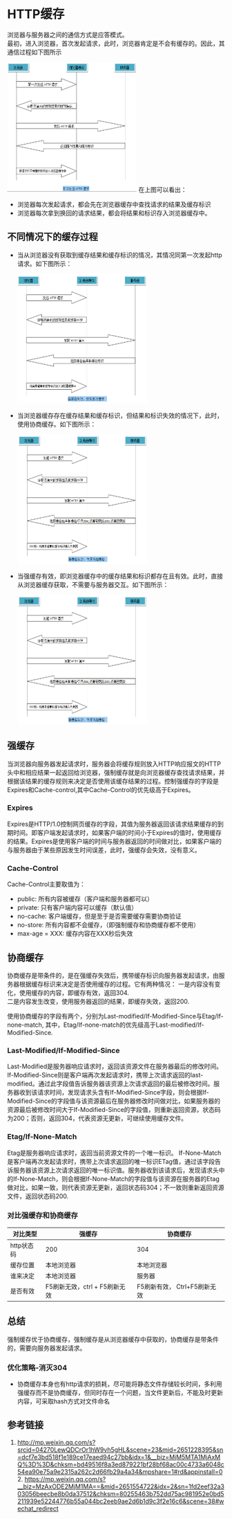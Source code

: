 # HTTP缓存
  浏览器与服务器之间的通信方式是应答模式。    
  最初，进入浏览器，首次发起请求，此时，浏览器肯定是不会有缓存的。因此，其通信过程如下图所示

   <img src="https://raw.githubusercontent.com/xiaosunJessica/interview/master/images/storage/storage1.png" alt="图1" title="图1" width="300" height="300" />
   在上图可以看出：

   - 浏览器每次发起请求，都会先在浏览器缓存中查找请求的结果及缓存标识  
   - 浏览器每次拿到换回的请求结果，都会将结果和标识存入浏览器缓存中。

## 不同情况下的缓存过程

  - 当从浏览器没有获取到缓存结果和缓存标识的情况，其情况同第一次发起http请求。如下图所示：

     <img src="https://raw.githubusercontent.com/xiaosunJessica/interview/master/images/storage/storage2.png" alt="图2" title="图2" width="300" height="300" />  
  
  - 当浏览器缓存存在缓存结果和缓存标识，但结果和标识失效的情况下，此时，使用协商缓存。如下图所示：

     <img src="https://raw.githubusercontent.com/xiaosunJessica/interview/master/images/storage/storage3.png" alt="图3" title="图3" width="300" height="300" />  
    
  - 当强缓存有效，即浏览器缓存中的缓存结果和标识都存在且有效。此时，直接从浏览器缓存获取，不需要与服务器交互。如下图所示： 
  
     <img src="https://raw.githubusercontent.com/xiaosunJessica/interview/master/images/storage/storage3.png" alt="图3" title="图3" width="300" height="300" />  
  
  ## 强缓存
  当浏览器向服务器发起请求时，服务器会将缓存规则放入HTTP响应报文的HTTP头中和相应结果一起返回给浏览器，强制缓存就是向浏览器缓存查找请求结果，并根据该结果的缓存规则来决定是否使用该缓存结果的过程。控制强缓存的字段是Expires和Cache-control,其中Cache-Control的优先级高于Expires。

  ### Expires  

  Expires是HTTP/1.0控制网页缓存的字段，其值为服务器返回该请求结果缓存的到期时间。即客户端发起请求时，如果客户端的时间小于Expires的值时，使用缓存的结果。Expires是使用客户端的时间与服务器返回的时间做对比，如果客户端的与服务器由于某些原因发生时间误差，此时，强缓存会失效，没有意义。

  ### Cache-Control  
  Cache-Control主要取值为：  
  - public: 所有内容被缓存（客户端和服务器都可以）  
  - private: 只有客户端内容可以缓存（默认值）  
  - no-cache: 客户端缓存，但是至于是否需要缓存需要协商验证  
  - no-store: 所有内容都不会缓存，（即强制缓存和协商缓存都不使用）  
  - max-age = XXX: 缓存内容在XXX秒后失效  
  
  ## 协商缓存 
  协商缓存是带条件的，是在强缓存失效后，携带缓存标识向服务器发起请求，由服务器根据缓存标识来决定是否使用缓存的过程。它有两种情况：
  一是内容没有变化，使用缓存的内容，即缓存有效，返回304.  
  二是内容发生改变，使用服务器返回的结果，即缓存失效，返回200. 

  使用协商缓存的字段有两个，分别为Last-modified/If-Modified-Since与Etag/If-none-match, 其中，Etag/If-none-match的优先级高于Last-modified/If-Modified-Since.  

  ### Last-Modified/If-Modified-Since
  Last-Modified是服务器响应请求时，返回该资源文件在服务器最后的修改时间。  
  If-Modified-Since则是客户端再次发起请求时，携带上次请求返回的last-modified。通过此字段值告诉服务器该资源上次请求返回的最后被修改时间。服务器收到该请求时间，发现请求头含有If-Modified-Since字段，则会根据If-Modified-Since的字段值与该资源最后在服务器修改时间做对比，如果服务器的资源最后被修改时间大于If-Modified-Since的字段值，则重新返回资源，状态码为200；否则，返回304，代表资源无更新，可继续使用缓存文件。

  ### Etag/If-None-Match  
  Etag是服务器响应请求时，返回当前资源文件的一个唯一标识。
  If-None-Match是客户端再次发起请求时，携带上次请求返回的唯一标识ETag值，通过该字段告诉服务器该资源上次请求返回的唯一标识值。服务器收到该请求后，发现请求头中的If-None-Match，则会根据If-None-Match的字段值与该资源在服务器的Etag做对比，如果一致，则代表资源无更新，返回状态码304；不一致则重新返回资源文件，返回状态码200.
  
  ### 对比强缓存和协商缓存

 对比类型 | 强缓存 | 协商缓存
---- | --- | ---
http状态码 | 200 | 304
缓存位置 |  本地浏览器 | 本地浏览器
谁来决定 | 本地浏览器 | 服务器
是否有效 | F5刷新无效，ctrl + F5刷新无效 | F5刷新有效， Ctrl+F5刷新无效

  ## 总结  
  强制缓存优于协商缓存，强制缓存是从浏览器缓存中获取的，协商缓存是带条件的，需要向服务器发起请求。
	
  ### 优化策略-消灭304
   - 协商缓存本身也有http请求的损耗，尽可能将静态文件存储较长时间，多利用强缓存而不是协商缓存，但同时存在一个问题，当文件更新后，不能及时更新内容，可采取hash方式对文件命名



  
## 参考链接
  1. http://mp.weixin.qq.com/s?srcid=04270LewQDCrOr1hW9vh5gHL&scene=23&mid=2651228395&sn=dcf7e3bd518f1e189ce17eaed94c27bb&idx=1&__biz=MjM5MTA1MjAxMQ%3D%3D&chksm=bd49516f8a3ed879221bf28bf68ac00c4733a6048c54ea90e75a9e2315a262c2d66fb29a4a34&mpshare=1#rd&appinstall=0
	2. https://mp.weixin.qq.com/s?__biz=MzAxODE2MjM1MA==&mid=2651554722&idx=2&sn=1fd2eef32a303056beecbe8b0da37512&chksm=80255463b752dd75ac981952e0bd5211939e52244776b55a044bc2eeb9ae2d6b1d9c3f2e16c6&scene=38#wechat_redirect
